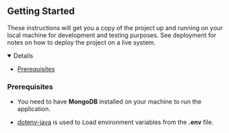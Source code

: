 ## Getting Started

These instructions will get you a copy of the project up and running on your local machine for development and testing purposes. See deployment for notes on how to deploy the project on a live system.

<details open="open">
	<ul>
		<li><a href="#prerequisites">Prerequisites</a></li>
	</ul>
</details>

### Prerequisites

*	You need to have **MongoDB** installed on your machine to run the application.
	
*	[dotenv-java](https://github.com/cdimascio/dotenv-java) is used to Load environment variables from the **.env** file.
